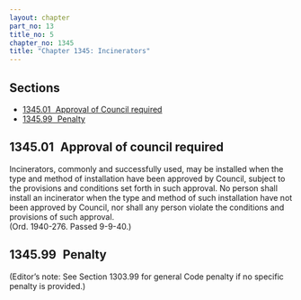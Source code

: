```yaml
---
layout: chapter
part_no: 13
title_no: 5
chapter_no: 1345
title: "Chapter 1345: Incinerators"
---
```


## Sections

* [1345.01   Approval of Council required](#134501-approval-of-council-required)
* [1345.99   Penalty](#134599-penalty)

## 1345.01   Approval of council required

Incinerators, commonly and successfully used, may be installed when the type
and method of installation have been approved by Council, subject to the
provisions and conditions set forth in such approval. No person shall install
an incinerator when the type and method of such installation have not been
approved by Council, nor shall any person violate the conditions and provisions
of such approval.  
(Ord. 1940-276. Passed 9-9-40.)

## 1345.99   Penalty

(Editor’s note: See Section 1303.99 for general Code penalty if no specific penalty is provided.)
